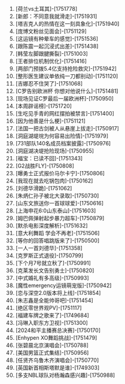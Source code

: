 
1. [荷兰vs土耳其]-[1751778]
1. [新郎：不同意我就滑走]-[1751931]
1. [塔吉克人的热情在这一刻具象化]-[1751940]
1. [庞博文粉丝见面会]-[1751129]
1. [这运镜有种晕车的感觉]-[1751536]
1. [跟陈震一起沉浸式出差]-[1751438]
1. [韩莹左脚跟腱撕裂]-[1751003]
1. [王者排位机制优化]-[1751416]
1. [两部门预拨5.4亿支持抢险救灾]-[1751942]
1. [整形医生建议单依纯一刀都别动]-[1751120]
1. [吉娜忍不住哭了]-[1751068]
1. [C罗告别欧洲杯 你想对他说什么]-[1751481]
1. [现场见证C罗最后一届欧洲杯]-[1750950]
1. [本周辟谣榜]-[1751720]
1. [生吃见手青的网红摆拍被禁言]-[1751400]
1. [因为他善是什么梗]-[1751121]
1. [法国一把古剑被人从悬崖上拔走]-[1750917]
1. [洞庭湖堤垸为何容易出险情]-[1751979]
1. [731部队140名成员档案披露]-[1750976]
1. [洞庭湖决堤抢险现场]-[1750955]
1. [福宝：已读不回]-[1751343]
1. [G2战胜FLY]-[1750808]
1. [曝勇士正式报价马尔卡宁]-[1750806]
1. [我现在就去吃锅包肉]-[1750162]
1. [刘德华滑跪]-[1751062]
1. [朱炳仁孙子被北大录取]-[1750730]
1. [山东文旅送你一首球球爱]-[1750616]
1. [上海申花6:0山东泰山]-[1751603]
1. [姆巴佩弹射起步暴力超车]-[1750879]
1. [默杀电影深度解析]-[1751632]
1. [意大利舞蹈 学会不再老]-[1751506]
1. [等你的回答唱跳版来了]-[1750500]
1. [一人一首刘德华]-[1751358]
1. [克罗斯正式退役]-[1750799]
1. [下个月7号就立秋了]-[1750991]
1. [克莱发长文告别勇士]-[1750820]
1. [中式婚礼有多高级]-[1750993]
1. [魔性emergency运镜萌宠版]-[1750942]
1. [恋与深空2.0版本将上线]-[1751854]
1. [朱志鑫是全能帅哥吧]-[1751454]
1. [绝区零世界观PV]-[1751117]
1. [福建车牌之歌来了]-[1749684]
1. [冯琳入职东方卫视]-[1751300]
1. [2024和平主播赛总决赛]-[1750170]
1. [Enhypen XO舞蹈挑战]-[1751479]
1. [张碧晨北京演唱会]-[1750788]
1. [美国男篮正式集结]-[1750956]
1. [任贤齐乌鲁木齐演唱会]-[1750770]
1. [英国新首相斯塔默是谁]-[1749303]
1. [多支NBL球队对杨瀚森感兴趣]-[1750988]